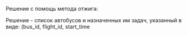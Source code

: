Решение с помощь метода отжига:

Решение - список автобусов и назначенных им задач, указанный в виде:
(bus_id, flight_id, start_time
